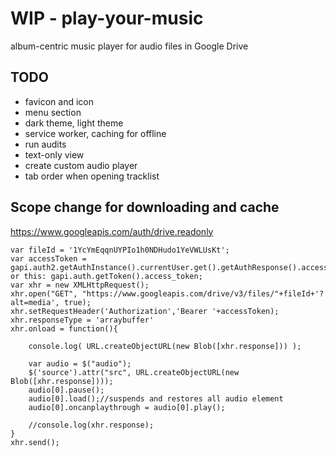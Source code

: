 # WIP - play-your-music
album-centric music player for audio files in Google Drive

## TODO

- favicon and icon
- menu section
- dark theme, light theme
- service worker, caching for offline
- run audits
- text-only view
- create custom audio player
- tab order when opening tracklist

## Scope change for downloading and cache

https://www.googleapis.com/auth/drive.readonly 

```
var fileId = '1YcYmEqqnUYPIo1h0NDHudo1YeVWLUsKt';
var accessToken = gapi.auth2.getAuthInstance().currentUser.get().getAuthResponse().access_token;// or this: gapi.auth.getToken().access_token;
var xhr = new XMLHttpRequest();
xhr.open("GET", "https://www.googleapis.com/drive/v3/files/"+fileId+'?alt=media', true);
xhr.setRequestHeader('Authorization','Bearer '+accessToken);
xhr.responseType = 'arraybuffer'
xhr.onload = function(){

    console.log( URL.createObjectURL(new Blob([xhr.response])) );
    
    var audio = $("audio");  
    $('source').attr("src", URL.createObjectURL(new Blob([xhr.response])));
    audio[0].pause();
    audio[0].load();//suspends and restores all audio element
    audio[0].oncanplaythrough = audio[0].play();

    //console.log(xhr.response);
}
xhr.send();
```